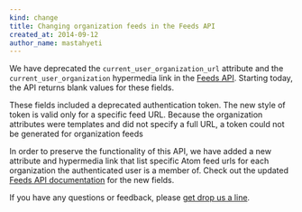 ```yaml
---
kind: change
title: Changing organization feeds in the Feeds API
created_at: 2014-09-12
author_name: mastahyeti
---
```


We have deprecated the `current_user_organization_url` attribute and the
`current_user_organization` hypermedia link in the [Feeds API][docs]. Starting
today, the API returns blank values for these fields.

These fields included a deprecated authentication token. The new style of token
is valid only for a specific feed URL. Because the organization attributes were
templates and did not specify a full URL, a token could not be generated for
organization feeds

In order to preserve the functionality of this API, we have added a new
attribute and hypermedia link that list specific Atom feed urls for each
organization the authenticated user is a member of. Check out the updated
[Feeds API documentation][docs] for the new fields.

If you have any questions or feedback, please [get drop us a line][contact].

[docs]: /v3/activity/feeds/
[contact]: https://github.com/contact?form[subject]=Changing+organization+feeds+in+the+Feeds+API
